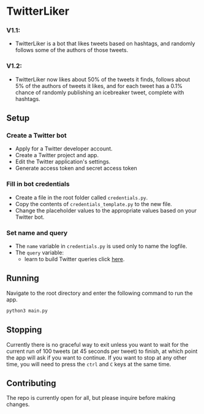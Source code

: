 # TwitterLiker
### V1.1: 
* TwitterLiker is a bot that likes tweets based on hashtags, and randomly follows some of the authors of those tweets.
### V1.2: 
* TwitterLiker now likes about 50% of the tweets it finds, follows about 5% of the authors of tweets it likes, and for each tweet has a 0.1% chance of randomly publishing an icebreaker tweet, complete with hashtags.

## Setup

### Create a Twitter bot
   * Apply for a Twitter developer account.
   * Create a Twitter project and app.
   * Edit the Twitter application's settings.
   * Generate access token and secret access token

### Fill in bot credentials
* Create a file in the root folder called `credentials.py`.
* Copy the contents of `credentials_template.py` to the new file.
* Change the placeholder values to the appropriate values based on your Twitter bot.

### Set name and query
* The `name` variable in `credentials.py` is used only to name the logfile.
* The `query` variable:
  * learn to build Twitter queries click [here](https://developer.twitter.com/en/docs/twitter-api/tweets/search/integrate/build-a-query).

## Running
Navigate to the root directory and enter the following command to run the app.
```bash
python3 main.py
```
## Stopping
Currently there is no graceful way to exit unless you want to wait for the current run of 100 tweets (at 45 seconds 
per tweet) to finish, at which point the app will ask if you want to continue. If you want to stop at any other time, you will need to press the `ctrl` and `C` keys at the same time.

## Contributing
The repo is currently open for all, but please inquire before making changes.